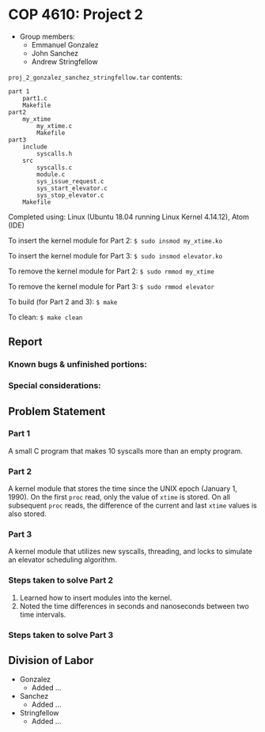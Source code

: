 
# COP 4610: Project 2

- Group members:
  - Emmanuel Gonzalez
  - John Sanchez
  - Andrew Stringfellow

`proj_2_gonzalez_sanchez_stringfellow.tar` contents:
```
part 1
    part1.c
    Makefile
part2
    my_xtime
        my_xtime.c
        Makefile
part3
    include
        syscalls.h
    src
        syscalls.c
        module.c
        sys_issue_request.c
        sys_start_elevator.c
        sys_stop_elevator.c
    Makefile
```

Completed using: Linux (Ubuntu 18.04 running Linux Kernel 4.14.12), Atom (IDE)

To insert the kernel module for Part 2:
`$ sudo insmod my_xtime.ko`

To insert the kernel module for Part 3:
`$ sudo insmod elevator.ko`

To remove the kernel module for Part 2:
`$ sudo rmmod my_xtime`

To remove the kernel module for Part 3:
`$ sudo rmmod elevator`

To build (for Part 2 and 3):
`$ make`

To clean:
`$ make clean`

## Report

### Known bugs & unfinished portions:

### Special considerations:

## Problem Statement

### Part 1
A small C program that makes 10 syscalls more than an empty program.

### Part 2
A kernel module that stores the time since the UNIX epoch (January 1, 1990). On the first `proc` read, only the value of `xtime` is stored. On all subsequent `proc` reads, the difference of the current and last `xtime` values is also stored.

### Part 3
A kernel module that utilizes new syscalls, threading, and locks to simulate an elevator scheduling algorithm.

### Steps taken to solve Part 2
1) Learned how to insert modules into the kernel.
2) Noted the time differences in seconds and nanoseconds between two time intervals.

### Steps taken to solve Part 3

## Division of Labor
- Gonzalez
    - Added ...
- Sanchez
    - Added ...
- Stringfellow
    - Added ...